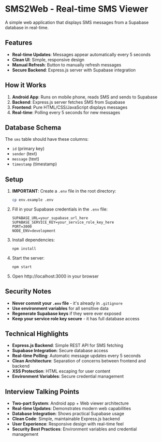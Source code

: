 # SMS2Web - Real-time SMS Viewer

A simple web application that displays SMS messages from a Supabase database in real-time.

## Features

- **Real-time Updates**: Messages appear automatically every 5 seconds
- **Clean UI**: Simple, responsive design
- **Manual Refresh**: Button to manually refresh messages
- **Secure Backend**: Express.js server with Supabase integration

## How it Works

1. **Android App**: Runs on mobile phone, reads SMS and sends to Supabase
2. **Backend**: Express.js server fetches SMS from Supabase
3. **Frontend**: Pure HTML/CSS/JavaScript displays messages
4. **Real-time**: Polling every 5 seconds for new messages

## Database Schema

The `sms` table should have these columns:
- `id` (primary key)
- `sender` (text)
- `message` (text) 
- `timestamp` (timestamp)

## Setup

1. **IMPORTANT**: Create a `.env` file in the root directory:
   ```bash
   cp env.example .env
   ```

2. Fill in your Supabase credentials in the `.env` file:
   ```
   SUPABASE_URL=your_supabase_url_here
   SUPABASE_SERVICE_KEY=your_service_role_key_here
   PORT=3000
   NODE_ENV=development
   ```

3. Install dependencies:
   ```bash
   npm install
   ```

4. Start the server:
   ```bash
   npm start
   ```

5. Open http://localhost:3000 in your browser

## Security Notes

- **Never commit your `.env` file** - it's already in `.gitignore`
- **Use environment variables** for all sensitive data
- **Regenerate Supabase keys** if they were ever exposed
- **Keep your service role key secure** - it has full database access

## Technical Highlights

- **Express.js Backend**: Simple REST API for SMS fetching
- **Supabase Integration**: Secure database access
- **Real-time Polling**: Automatic message updates every 5 seconds
- **Clean Architecture**: Separation of concerns between frontend and backend
- **XSS Protection**: HTML escaping for user content
- **Environment Variables**: Secure credential management

## Interview Talking Points

- **Two-part System**: Android app + Web viewer architecture
- **Real-time Updates**: Demonstrates modern web capabilities
- **Database Integration**: Shows practical Supabase usage
- **Clean Code**: Simple, maintainable Express.js backend
- **User Experience**: Responsive design with real-time feel
- **Security Best Practices**: Environment variables and credential management 